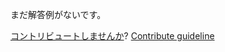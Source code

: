 
まだ解答例がないです。

[コントリビュートしませんか](https://github.com/BFEdev/BFE.dev-solutions/blob/main/problem/virtual-dom-v-jsx-2_ja.md)?  [Contribute guideline](https://github.com/BFEdev/BFE.dev-solutions#how-to-contribute)
